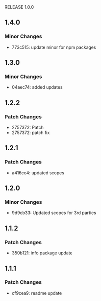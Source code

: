 RELEASE 1.0.0

## 1.4.0

### Minor Changes

- 773c515: update minor for npm packages

## 1.3.0

### Minor Changes

- 04aec74: added updates

## 1.2.2

### Patch Changes

- 2757372: Patch
- 2757372: patch fix

## 1.2.1

### Patch Changes

- a416cc4: updated scopes

## 1.2.0

### Minor Changes

- 9d9cb33: Updated scopes for 3rd parties

## 1.1.2

### Patch Changes

- 350b121: info package update

## 1.1.1

### Patch Changes

- cf9cea9: readme update
